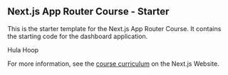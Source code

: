 ## Next.js App Router Course - Starter

This is the starter template for the Next.js App Router Course. It contains the starting code for the dashboard application.

Hula Hoop

For more information, see the [course curriculum](https://nextjs.org/learn) on the Next.js Website.
